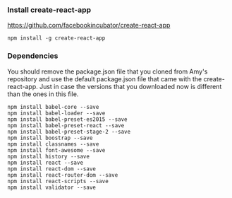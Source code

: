 ### Install create-react-app
https://github.com/facebookincubator/create-react-app

```
npm install -g create-react-app
```

### Dependencies 
You should remove the package.json file that you cloned from Amy's repository and use the default package.json file that came with the create-react-app. Just in case the versions that you downloaded now is different than the ones in this file. 
```
npm install babel-core --save
npm install babel-loader --save
npm install babel-preset-es2015 --save
npm install babel-preset-react --save
npm install babel-preset-stage-2 --save
npm install boostrap --save
npm install classnames --save
npm install font-awesome --save
npm install history --save
npm install react --save
npm install react-dom --save
npm install react-router-dom --save
npm install react-scripts --save
npm install validator --save
```
